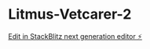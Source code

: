 # Litmus-Vetcarer-2

[Edit in StackBlitz next generation editor ⚡️](https://stackblitz.com/~/github.com/pyrosauva/Litmus-Vetcarer-2)